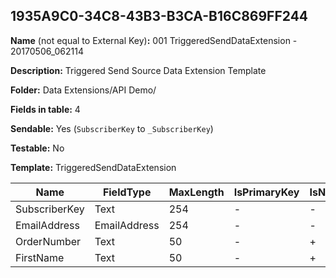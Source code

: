 ## 1935A9C0-34C8-43B3-B3CA-B16C869FF244

**Name** (not equal to External Key)**:** 001 TriggeredSendDataExtension - 20170506_062114

**Description:** Triggered Send Source Data Extension Template

**Folder:** Data Extensions/API Demo/

**Fields in table:** 4

**Sendable:** Yes (`SubscriberKey` to `_SubscriberKey`)

**Testable:** No

**Template:** TriggeredSendDataExtension

| Name | FieldType | MaxLength | IsPrimaryKey | IsNullable | DefaultValue |
| --- | --- | --- | --- | --- | --- |
| SubscriberKey | Text | 254 | - | - |  |
| EmailAddress | EmailAddress | 254 | - | - |  |
| OrderNumber | Text | 50 | - | + |  |
| FirstName | Text | 50 | - | + |  |
